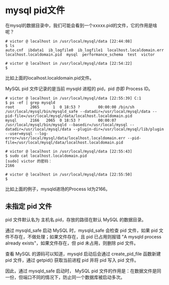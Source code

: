 # mysql pid文件 #

在mysql的数据目录中，我们可能会看到一个xxxxx.pid的文件，它的作用是啥呢？

	# victor @ localhost in /usr/local/mysql/data [22:44:08] 
	$ ls
	auto.cnf  ibdata1  ib_logfile0  ib_logfile1  localhost.localdomain.err  localhost.localdomain.pid  mysql  performance_schema  test  victor
	
	# victor @ localhost in /usr/local/mysql/data [22:54:22] 
	$ 

比如上面的localhost.localdomain.pid文件。

MySQL pid 文件记录的是当前 mysqld 进程的 pid，pid 亦即 Process ID。

	# victor @ localhost in /usr/local/mysql/data [22:55:39] C:1
	$ ps -ef | grep mysqld         
	root       2065      1  0 18:53 ?        00:00:00 /bin/sh /usr/local/mysql/bin/mysqld_safe --datadir=/usr/local/mysql/data --pid-file=/usr/local/mysql/data/localhost.localdomain.pid
	mysql      2166   2065  0 18:53 ?        00:00:07 /usr/local/mysql/bin/mysqld --basedir=/usr/local/mysql --datadir=/usr/local/mysql/data --plugin-dir=/usr/local/mysql/lib/plugin --user=mysql --log-error=/usr/local/mysql/data/localhost.localdomain.err --pid-file=/usr/local/mysql/data/localhost.localdomain.pid
	
	# victor @ localhost in /usr/local/mysql/data [22:55:43] 
	$ sudo cat localhost.localdomain.pid
	[sudo] victor 的密码：
	2166
	
	# victor @ localhost in /usr/local/mysql/data [22:55:50] 
	$ 

比如上面的例子，mysqld进场的Process Id为2166。

## 未指定 pid 文件 ##

pid 文件默认名为 主机名.pid，存放的路径在默认 MySQL 的数据目录。

通过 mysqld_safe 启动 MySQL 时，mysqld_safe 会检查 pid 文件，如果 pid 文件不存在，不做处理；如果文件存在，且 pid 已占用则报错 "A mysqld process already exists"，如果文件存在，但 pid 未占用，则删除 pid 文件。

查看 MySQL 的源码可以知道，mysqld 启动后会通过 create_pid_file 函数新建 pid 文件，通过 getpid() 获取当前进程 pid 并将 pid 写入 pid 文件。

因此，通过 mysqld_safe 启动时， MySQL pid 文件的作用是：在数据文件是同一份，但端口不同的情况下，防止同一个数据库被启动多次。